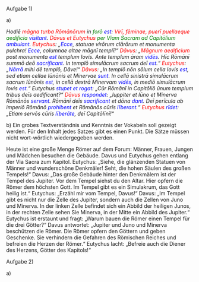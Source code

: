 
Aufgabe 1)

a)

*Hodiē <font color=red>māgna turba Rōmānōrum</font> in <font color=green>forō</font> <font color=blue>est</font>: <font color=red>Virī, fēminae, puerī puellaeque</font> <font color=green>aedificia</font> <font color=blue>vīsitant</font>. <font color=red>Dāvus et Eutychus</font> <font color=green>per Viam Sacram ad Capitōlium</font> <font color=blue>ambulant</font>. <font color=red>Eutychus</font>: „<font color=blue>Ecce</font>, statuae virōrum clārōrum et monumenta pulchra! <font color=blue>Ecce</font>, columnae altae māgnī templī!“ <font color=red>Dāvus</font>: „<font color=red>Māgnum aedificium</font> post monumenta <font color=blue>est</font> templum Iovis. Ante templum āram <font color=blue>vidēs</font>. Hīc Rōmānī summō deō <font color=blue>sacrificant</font>. In templō simulācrum sacrum deī <font color=blue>est</font>.“ <font color=red>Eutychus</font>: „<font color=blue>Nārrā</font> mihi dē templō, Dāve!“ <font color=red>Dāvus</font>: „In templō nōn sōlum cella Iovis <font color=blue>est</font>, sed etiam cellae Iūnōnis et Minervae <font color=blue>sunt</font>. In cellā sinistrā simulācrum sacrum Iūnōnis <font color=blue>est</font>, in cellā dextrā Minervam <font color=blue>vidēs</font>, in mediō simulācrum Iovis <font color=blue>est</font>.“ Eutychus <font color=blue>stupet et rogat</font>: „Cūr Rōmānī in Capitōliō ūnum templum tribus deīs aedificant?“ <font color=red>Dāvus</font> <font color=blue>respondet</font>: „Iuppiter et Iūno et Minerva Rōmānōs <font color=blue>servant</font>. Rōmānī deīs <font color=blue>sacrificant</font> et dōna <font color=blue>dant</font>. Deī perīcula ab imperiō Rōmānō <font color=blue>prohibent</font> et Rōmānōs cūrīs <font color=blue>līberant</font>.“ <font color=red>Eutychus</font> <font color=blue>rīdet</font>: „Etiam servōs cūris <font color=blue>līberāte</font>, deī Capitōlīnī!“*

b) Ein grobes Textverständnis und Kenntnis der Vokabeln soll gezeigt werden. Für den Inhalt jedes Satzes gibt es einen Punkt. Die Sätze müssen nicht wort-wörtlich wiedergegeben werden.

Heute ist eine große Menge Römer auf dem Forum: Männer, Frauen, Jungen und Mädchen besuchen die Gebäude. Davus und Eutychus gehen entlang der Via Sacra zum Kapitol. Eutychus: „Siehe, die glänzenden Statuen von Männer und wunderschöne Denkmäler! Seht, die hohen Säulen des großen Tempels!“ Davus: „Das große Gebäude hinter den Denkmälern ist der Tempel des Jupiter. Vor dem Tempel siehst du den Altar. Hier opfern die Römer dem höchsten Gott. Im Tempel gibt es ein Simulakrum, das Gott heilig ist.“ Eutychus: „Erzähl mir vom Tempel, Davus!“ Davus: „Im Tempel gibt es nicht nur die Zelle des Jupiter, sondern auch die Zellen von Juno und Minerva. In der linken Zelle befindet sich ein Abbild der heiligen Junos, in der rechten Zelle sehen Sie Minerva, in der Mitte ein Abbild des Jupiter.“ Eutychus ist erstaunt und fragt: „Warum bauen die Römer einen Tempel für die drei Götter?“ Davus antwortet: „Jupiter und Juno und Minerva beschützen die Römer. Die Römer opfern den Göttern und geben Geschenke. Sie verhindern die Gefahren des Römischen Reiches und befreien die Herzen der Römer.“ Eutychus lacht: „Befreie auch die Diener des Herzens, Götter des Kapitols!“

Aufgabe 2)

a)